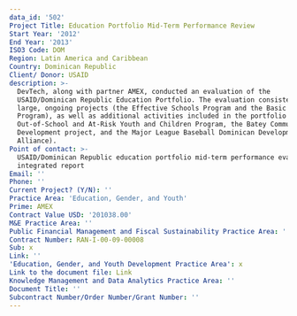 ```yaml
---
data_id: '502'
Project Title: Education Portfolio Mid-Term Performance Review
Start Year: '2012'
End Year: '2013'
ISO3 Code: DOM
Region: Latin America and Caribbean
Country: Dominican Republic
Client/ Donor: USAID
description: >-
  DevTech, along with partner AMEX, conducted an evaluation of the
  USAID/Dominican Republic Education Portfolio. The evaluation consisted of two
  large, ongoing projects (the Effective Schools Program and the Basic Education
  Program), as well as additional activities included in the portfolio (the
  Out-of-School and At-Risk Youth and Children Program, the Batey Community
  Development project, and the Major League Baseball Dominican Development
  Alliance).
Point of contact: >-
  USAID/Dominican Republic education portfolio mid-term performance evaluation :
  integrated report
Email: ''
Phone: ''
Current Project? (Y/N): ''
Practice Area: 'Education, Gender, and Youth'
Prime: AMEX
Contract Value USD: '201038.00'
M&E Practice Area: ''
Public Financial Management and Fiscal Sustainability Practice Area: ''
Contract Number: RAN-I-00-09-00008
Sub: x
Link: ''
'Education, Gender, and Youth Development Practice Area': x
Link to the document file: Link
Knowledge Management and Data Analytics Practice Area: ''
Document Title: ''
Subcontract Number/Order Number/Grant Number: ''
---
```

